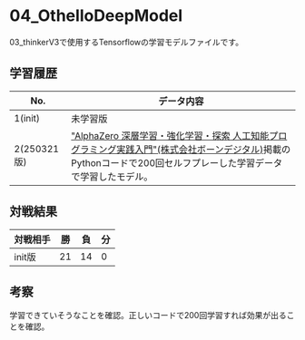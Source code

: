 # 04_OthelloDeepModel
03_thinkerV3で使用するTensorflowの学習モデルファイルです。<br>

## 学習履歴
|No.|データ内容|
|-|-|
|1(init)|未学習版|
|2(250321版)|["AlphaZero 深層学習・強化学習・探索 人工知能プログラミング実践入門"(株式会社ボーンデジタル)](https://www.amazon.co.jp/AlphaZero-%E6%B7%B1%E5%B1%A4%E5%AD%A6%E7%BF%92%E3%83%BB%E5%BC%B7%E5%8C%96%E5%AD%A6%E7%BF%92%E3%83%BB%E6%8E%A2%E7%B4%A2-%E4%BA%BA%E5%B7%A5%E7%9F%A5%E8%83%BD%E3%83%97%E3%83%AD%E3%82%B0%E3%83%A9%E3%83%9F%E3%83%B3%E3%82%B0%E5%AE%9F%E8%B7%B5%E5%85%A5%E9%96%80-%E5%B8%83%E7%95%99%E5%B7%9D-%E8%8B%B1%E4%B8%80/dp/4862464505?__mk_ja_JP=%E3%82%AB%E3%82%BF%E3%82%AB%E3%83%8A&crid=23HZL4ACT6NSF&dib=eyJ2IjoiMSJ9.9y8dkCsxh6_b-E-08N8xpeDeVLz_V2TNs9JjN531QtZbtkYoejpXi39tF0i-FZlYv08LWfnnQl35z7IQWIGHrxp8oko4wszBsUQu3oEgCpGFy-q0FTrPxGndzIm7Q9lIRPLJV-NVNfud-pIoj4U75WIBuRMAcGofA00xKI9J4w_wC1hXeVf8oFVj-m2yCbtOSOHYSsZsw4sfOL6-5sJtCkoCD0p8kI23l4qKcjuBpN_lvm15k56BxH5rVhW-lmmI65a5fzHxOrBov1B2ai9zEGS_4D2L0HX5_p7zAtHvJlqf0-wO9QY9Ys6ZgDYgBy4a.kumXFWo33VfDXqxrPTODo8r8vfv143HWsXDT6t4x_-4&dib_tag=se&keywords=AlphaZero+%E6%B7%B1%E5%B1%A4%E5%AD%A6%E7%BF%92%E3%83%BB%E5%BC%B7%E5%8C%96%E5%AD%A6%E7%BF%92%E3%83%BB%E6%8E%A2%E7%B4%A2+%E4%BA%BA%E5%B7%A5%E7%9F%A5%E8%83%BD%E3%83%97%E3%83%AD%E3%82%B0%E3%83%A9%E3%83%9F%E3%83%B3%E3%82%B0%E5%AE%9F%E8%B7%B5%E5%85%A5%E9%96%80&qid=1741977020&sprefix=alphazero+%E6%B7%B1%E5%B1%A4%E5%AD%A6%E7%BF%92+%E5%BC%B7%E5%8C%96%E5%AD%A6%E7%BF%92+%E6%8E%A2%E7%B4%A2+%E4%BA%BA%E5%B7%A5%E7%9F%A5%E8%83%BD%E3%83%97%E3%83%AD%E3%82%B0%E3%83%A9%E3%83%9F%E3%83%B3%E3%82%B0%E5%AE%9F%E8%B7%B5%E5%85%A5%E9%96%80%2Caps%2C175&sr=8-1&linkCode=ll1&tag=sasihara-22&linkId=790dfcb949f1ba93d358633f6dfb1682&language=ja_JP&ref_=as_li_ss_tl)掲載のPythonコードで200回セルフプレーした学習データで学習したモデル。|

## 対戦結果
|対戦相手|勝|負|分|
|-|-|-|-|
|init版|21|14|0|

## 考察
学習できていそうなことを確認。正しいコードで200回学習すれば効果が出ることを確認。
